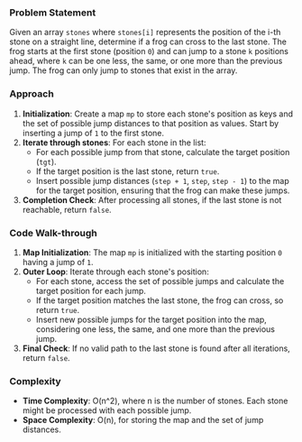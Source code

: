### Problem Statement
Given an array `stones` where `stones[i]` represents the position of the i-th stone on a straight line, determine if a frog can cross to the last stone. The frog starts at the first stone (position `0`) and can jump to a stone `k` positions ahead, where `k` can be one less, the same, or one more than the previous jump. The frog can only jump to stones that exist in the array.

### Approach
1. **Initialization**: Create a map `mp` to store each stone's position as keys and the set of possible jump distances to that position as values. Start by inserting a jump of `1` to the first stone.
2. **Iterate through stones**: For each stone in the list:
   - For each possible jump from that stone, calculate the target position (`tgt`).
   - If the target position is the last stone, return `true`.
   - Insert possible jump distances (`step + 1`, `step`, `step - 1`) to the map for the target position, ensuring that the frog can make these jumps.
3. **Completion Check**: After processing all stones, if the last stone is not reachable, return `false`.

### Code Walk-through
1. **Map Initialization**: The map `mp` is initialized with the starting position `0` having a jump of `1`.
2. **Outer Loop**: Iterate through each stone's position:
   - For each stone, access the set of possible jumps and calculate the target position for each jump.
   - If the target position matches the last stone, the frog can cross, so return `true`.
   - Insert new possible jumps for the target position into the map, considering one less, the same, and one more than the previous jump.
3. **Final Check**: If no valid path to the last stone is found after all iterations, return `false`.

### Complexity
- **Time Complexity**: O(n^2), where n is the number of stones. Each stone might be processed with each possible jump.
- **Space Complexity**: O(n), for storing the map and the set of jump distances.
